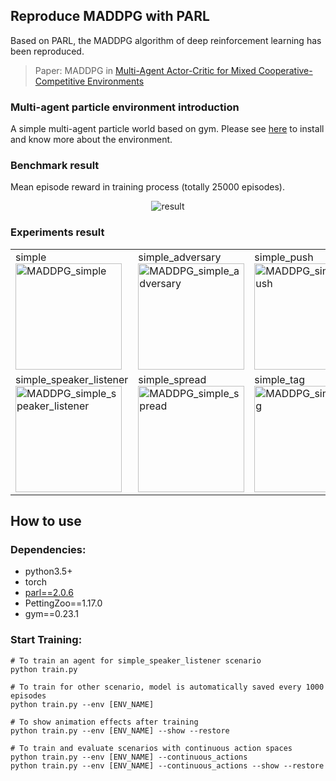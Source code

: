 ## Reproduce MADDPG with PARL
Based on PARL, the MADDPG algorithm of deep reinforcement learning has been reproduced.

> Paper: MADDPG in [ Multi-Agent Actor-Critic for Mixed Cooperative-Competitive Environments](https://arxiv.org/abs/1706.02275)

### Multi-agent particle environment introduction
A simple multi-agent particle world based on gym. Please see [here](https://github.com/openai/multiagent-particle-envs) to install and know more about the environment.

### Benchmark result
Mean episode reward in training process (totally 25000 episodes).
<p align="center">
<img src="https://github.com/benchmarking-rl/PARL-experiments/blob/master/MADDPG/torch/result.png" alt="result"/>
</p>

### Experiments result

<table>
<tr>
<td>
simple<br>
<img src="https://github.com/benchmarking-rl/PARL-experiments/blob/master/MADDPG/paddle/.benchmark/MADDPG_simple.gif"                  width = "170" height = "170" alt="MADDPG_simple"/>
</td>
<td>
simple_adversary<br>
<img src="https://github.com/benchmarking-rl/PARL-experiments/blob/master/MADDPG/paddle/.benchmark/MADDPG_simple_adversary.gif"        width = "170" height = "170" alt="MADDPG_simple_adversary"/>
</td>
<td>
simple_push<br>
<img src="https://github.com/benchmarking-rl/PARL-experiments/blob/master/MADDPG/paddle/.benchmark/MADDPG_simple_push.gif"             width = "170" height = "170" alt="MADDPG_simple_push"/>
</td>
<td>
simple_crypto<br>
<img src="https://github.com/benchmarking-rl/PARL-experiments/blob/master/MADDPG/paddle/.benchmark/MADDPG_simple_crypto.gif"        width = "170" height = "170" alt="MADDPG_simple_crypto"/>
</td>
</tr>
<tr>
<td>
simple_speaker_listener<br>
<img src="https://github.com/benchmarking-rl/PARL-experiments/blob/master/MADDPG/paddle/.benchmark/MADDPG_simple_speaker_listener.gif" width = "170" height = "170" alt="MADDPG_simple_speaker_listener"/>
</td>
<td>
simple_spread<br>
<img src="https://github.com/benchmarking-rl/PARL-experiments/blob/master/MADDPG/paddle/.benchmark/MADDPG_simple_spread.gif"           width = "170" height = "170" alt="MADDPG_simple_spread"/>
</td>
<td>
simple_tag<br>
<img src="https://github.com/benchmarking-rl/PARL-experiments/blob/master/MADDPG/paddle/.benchmark/MADDPG_simple_tag.gif"              width = "170" height = "170" alt="MADDPG_simple_tag"/>
</td>
<td>
simple_world_comm<br>
<img src="https://github.com/benchmarking-rl/PARL-experiments/blob/master/MADDPG/paddle/.benchmark/MADDPG_simple_world_comm.gif"       width = "170" height = "170" alt="MADDPG_simple_world_comm"/>
</td>
</tr>
</table>

## How to use
### Dependencies:
+ python3.5+
+ torch
+ [parl==2.0.6](https://github.com/PaddlePaddle/PARL)
+ PettingZoo==1.17.0
+ gym==0.23.1

### Start Training:
```
# To train an agent for simple_speaker_listener scenario
python train.py

# To train for other scenario, model is automatically saved every 1000 episodes
python train.py --env [ENV_NAME]

# To show animation effects after training
python train.py --env [ENV_NAME] --show --restore

# To train and evaluate scenarios with continuous action spaces
python train.py --env [ENV_NAME] --continuous_actions
python train.py --env [ENV_NAME] --continuous_actions --show --restore
